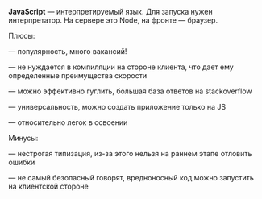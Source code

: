 **JavaScript** — интерпретируемый язык. Для запуска нужен интерпретатор. На сервере это Node, на фронте — браузер.

Плюсы:

— популярность, много вакансий!

— не нуждается в компиляции на стороне клиента, что дает ему определенные преимущества скорости

— можно эффективно гуглить, большая база ответов на stackoverflow

— универсальность, можно создать приложение только на JS

— относительно легок в освоении

Минусы:

— нестрогая типизация, из-за этого нельзя на раннем этапе отловить ошибки

— не самый безопасный говорят, вредноносный код можно запустить на клиентской стороне
